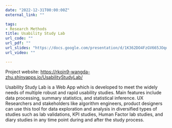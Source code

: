 ```yaml
---
date: "2022-12-31T00:00:00Z"
external_link: ""

tags:
- Research Methods
title: Usability Study Lab
url_code: ""
url_pdf: ""
url_slides: "https://docs.google.com/presentation/d/1K362DO4FzGV665JOqqun7k2kz86MM45L4QmOkhmGnuM/edit?usp=sharing"
url_video: ""

---
```

Project website: https://rkojn9-wangda-zhu.shinyapps.io/UsabilityStudyLab/

Usability Study Lab is a Web App which is developed to meet the widely needs of multiple robust and rapid usability studies. Main features include data processing, summary statistics, and statistical inference.
UX Researchers and stakeholders like algorithm engineers, product designers can use this tool for data exploration and analysis in diversified types of studies such as lab validations, KPI studies, Human Factor lab studies, and diary studies in any time point during and after the study process. 

